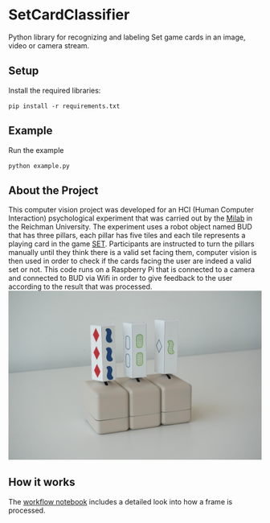 # SetCardClassifier
Python library for recognizing and labeling Set game cards in an image, video or camera stream.
## Setup
Install the required libraries:
```
pip install -r requirements.txt
```
## Example
Run the example 
```
python example.py 
```
## About the Project
This computer vision project was developed for an HCI (Human Computer Interaction) psychological experiment that was carried out by the [Milab](https://milab.runi.ac.il/) in the Reichman University.
The experiment uses a robot object named BUD that has three pillars, each pillar has five tiles and each tile represents a playing card in the game [SET](https://en.wikipedia.org/wiki/Set_(card_game)).
Participants are instructed to turn the pillars manually until they think there is a valid set facing them, computer vision is then used in order to check if the cards facing the user are indeed a valid set or not.
This code runs on a Raspberry Pi that is connected to a camera and connected to BUD via Wifi in order to give feedback to the user according to the result that was processed.
![BUD](readme_media/BUD.jpeg)

## How it works
The [workflow notebook](workflow.ipynb) includes a detailed look into how a frame is processed.
